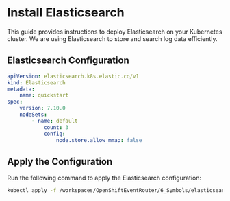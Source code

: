 # Install Elasticsearch

This guide provides instructions to deploy Elasticsearch on your Kubernetes cluster. We are using Elasticsearch to store and search log data efficiently.

## Elasticsearch Configuration

```yaml
apiVersion: elasticsearch.k8s.elastic.co/v1
kind: Elasticsearch
metadata:
    name: quickstart
spec:
    version: 7.10.0
    nodeSets:
        - name: default
            count: 3
            config:
                node.store.allow_mmap: false
```

## Apply the Configuration

Run the following command to apply the Elasticsearch configuration:

```bash
kubectl apply -f /workspaces/OpenShiftEventRouter/6_Symbols/elasticsearch.yaml
```